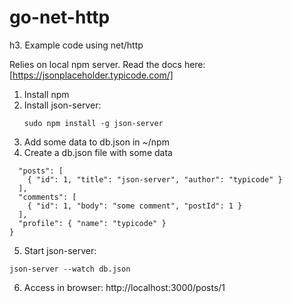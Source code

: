 # go-net-http

h3. Example code using net/http

Relies on local npm server. Read the docs here:  [https://jsonplaceholder.typicode.com/]

1) Install npm
2) Install json-server:
    ```
    sudo npm install -g json-server
    ```
3) Add some data to db.json in ~/npm
4) Create a db.json file with some data
```{
  "posts": [
    { "id": 1, "title": "json-server", "author": "typicode" }
  ],
  "comments": [
    { "id": 1, "body": "some comment", "postId": 1 }
  ],
  "profile": { "name": "typicode" }
}
```
5) Start json-server:  
```
json-server --watch db.json
```
6) Access in browser:  http://localhost:3000/posts/1
  
    
    
